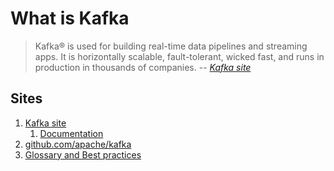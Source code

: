 # What is Kafka

> Kafka® is used for building real-time data pipelines and streaming apps.
> It is horizontally scalable, fault-tolerant, wicked fast,
> and runs in production in thousands of companies.
> -- *[Kafka site]*

## Sites

1. [Kafka site]
    1. [Documentation]
1. [github.com/apache/kafka]
1. [Glossary and Best practices]

[Documentation]: https://kafka.apache.org/documentation/
[github.com/apache/kafka]: https://github.com/apache/kafka
[Glossary and Best practices]: https://blog.newrelic.com/engineering/kafka-best-practices/
[Kafka site]: https://kafka.apache.org/
